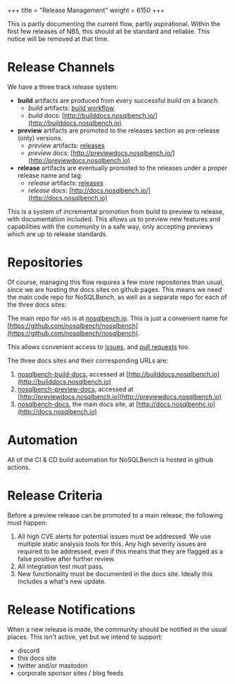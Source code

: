 +++
title = "Release Management"
weight = 6150
+++

This is partly documenting the current flow, partly aspirational. Within the first few releases 
of NB5, this should all be standard and reliable. This notice will be removed at that time. 

# Release Channels

We have a three track release system:
- **build** artifacts are produced from every successful build on a branch.
  - _build_ artifacts: 
    [build workflow](https://github.com/nosqlbench/nosqlbench/actions/workflows/build.yml) 
  - _build_ docs:
    [http://builddocs.nosqlbench.io/](http://builddocs.nosqlbench.io)
- **preview** artifacts are promoted to the releases section as pre-release (only) versions.
  - _preview_ artifacts:
    [releases](https://github.com/nosqlbench/nosqlbench/releases/)
  - _preview_ docs:
    [http://previewdocs.nosqlbench.io/](http://previewdocs.nosqlbench.io)
- **release** artifacts are eventually promoted to the releases under a proper release name and tag:
    - _release_ artifacts:
      [releases](https://github.com/nosqlbench/nosqlbench/releases/)
    - _release_ docs:
      [http://docs.nosqlbench.io/](http://docs.nosqlbench.io)

This is a system of incremental promotion from build to preview to release, with documentation 
included. This allows us to preview new features and capabilities with the community in a safe 
way, only accepting previews which are up to release standards.

# Repositories

Of course, managing this flow requires a few more repositories than usual, since we are hosting
the docs sites on github pages. This means we need the main code repo for NoSQLBench, as well as 
a separate repo for each of the three docs sites:

The main repo for `nb5` is at [nosqlbench.io](http://nosqlbench.io). This is just a convenient
name for [https://github.com/nosqlbench/nosqlbench](https://github.com/nosqlbench/nosqlbench).

This allows convenient access to [issues](http://nosqlbench.io/issues), and
[pull requests](http://nosqlbench.io/pulls) too.

The three docs sites and their corresponding 
URLs are:
1. [nosqlbench-build-docs](https://github.com/nosqlbench/nosqlbench-build-docs), accessed at
   [http://builddocs.nosqlbench.io](http://builddocs.nosqlbench.io)
2. [nosqlbench-preview-docs](https://github.com/nosqlbench/nosqlbench-preview-docs), accessed at
   [http://previewdocs.nosqlbench.io](http://previewdocs.nosqlbench.io)
3. [nosqlbench-docs](https://github.com/nosqlbench/nosqlbench-docs), the main docs
   site, at [http://docs.nosqlbenhc.io](http://docs.nosqlbench.io)

# Automation

All of the CI & CD build automation for NoSQLBench is hosted in github actions.

# Release Criteria

Before a preview release can be promoted to a main release, the following must happen:

1. All high CVE alerts for potential issues must be addressed. We use multiple static analysis 
   tools for this. Any high severity issues are required to be addressed, even if this means 
   that they are flagged as a false positive after further review.
2. All integration test must pass.
3. New functionality must be documented in the docs site. Ideally this includes a what's new update.

# Release Notifications

When a new release is made, the community should be notified in the usual places. 
This isn't active, yet but we intend to support:

* discord
* this docs site
* twitter and/or mastodon
* corporate sponsor sites / blog feeds
